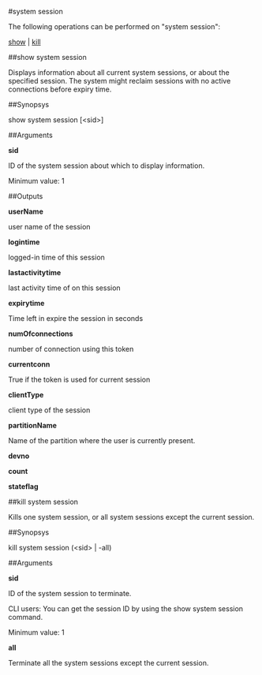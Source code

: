 #system session

The following operations can be performed on "system session":


[show](#show-system-session) | [kill](#kill-system-session)

##show system session

Displays information about all current system sessions, or about the specified session. The system might reclaim sessions with no active connections before expiry time.


##Synopsys

show system session [&lt;sid>]


##Arguments

<b>sid</b>
ID of the system session about which to display information.
Minimum value: 1



##Outputs

<b>userName</b>
user name of the session

<b>logintime</b>
logged-in time of this session

<b>lastactivitytime</b>
last activity time of on this session

<b>expirytime</b>
Time left in expire the session in seconds

<b>numOfconnections</b>
number of connection using this token

<b>currentconn</b>
True if the token is used for current session

<b>clientType</b>
client type of the session

<b>partitionName</b>
Name of the partition where the user is currently present.

<b>devno</b>

<b>count</b>

<b>stateflag</b>



##kill system session

Kills one system session, or all system sessions except the current session.


##Synopsys

kill system session (&lt;sid> | -all)


##Arguments

<b>sid</b>
ID of the system session to terminate.
CLI users: You can get the session ID by using the show system session command.
Minimum value: 1

<b>all</b>
Terminate all the system sessions except the current session.




